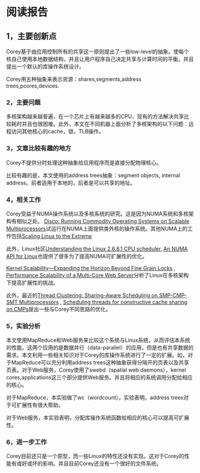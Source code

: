 # 阅读报告

## 1，主要创新点

Corey基于由应用控制所有的共享这一原则提出了一些low-level的抽象。使每个核自己使用本地数据结构，并且让用户程序自己决定共享与计算时间的平衡。并且提出一个默认的库操作系统设计。

Corey用五种抽象来表示资源：shares,segments,address trees,pcores,devices.

### 2，主要问题

多核架构越来越普遍，在一个芯片上有越来越多的CPU，现有的方法解决共享比较耗时并且也很困难。此外，本文在不同机器上面分析了多核架构的以下问题：远程访问其他核心的cache，锁，TLB操作。

### 3，文章比较有趣的地方

Corey不提供分时处理这种抽象给应用程序而是直接分配物理核心。

比较有趣的是，本文使用的address trees抽象：segment objects, internal address。前者适用于本地的，后者是可以共享的地址。

### 4，相关工作

Corey受益于NUMA操作系统以及多核系统的研究。这是因为NUMA系统和多核架构有相似之处。 [Disco: Running Commodity Operating Systems on Scalable Multiprocessors](http://delivery.acm.org/10.1145/270000/265930/p412-bugnion.pdf?ip=166.111.70.33&id=265930&acc=ACTIVE%20SERVICE&key=BF85BBA5741FDC6E%2E587F3204F5B62A59%2E4D4702B0C3E38B35%2E4D4702B0C3E38B35&CFID=921514226&CFTOKEN=42177603&__acm__=1491653068_6e6ba123490f1b0ddcb4b2518032f0c7)试运行在NUMA上面提供类外核的操作系统。其他NUMA上的工作包括[Scaling Linux to the Extreme](https://www.kernel.org/doc/ols/2004/ols2004v1-pages-133-148.pdf)

此外，Linux社区[Understanding the Linux 2.6.8.1 CPU scheduler](http://josh.trancesoftware.com/linux/), [An NUMA API for Linux](http://www.firstfloor.org/~andi/numa.html)也提供了很多为了提高NUMA可扩展性的优化。

[Kernel Scalability—Expanding the Horizon Beyond Fine Grain Locks](http://edgyu.excess.org/ols/2007/Corey%20D%20Gough%20-%20Kernel%20Scalability---Expanding%20the%20Horizon%20Beyond%20Fine%20Grain%20Locks.pdf) , [Performance Scalability of a Multi-Core Web Server](http://www.cse.wustl.edu/ANCS/2007/papers/p57.pdf)分析了Linux在多核架构下提高扩展性的挑战。

此外，最近的[Thread Clustering: Sharing-Aware Scheduling on SMP-CMP-SMT Multiprocessors](http://delivery.acm.org/10.1145/1280000/1273004/p47-tam.pdf?ip=166.111.70.33&id=1273004&acc=ACTIVE%20SERVICE&key=BF85BBA5741FDC6E%2E587F3204F5B62A59%2E4D4702B0C3E38B35%2E4D4702B0C3E38B35&CFID=921514226&CFTOKEN=42177603&__acm__=1491653948_e04e8bfdb1bc520171d829e5f29ed8b1) , [Scheduling threads for constructive cache sharing on CMPs](http://www.ece.northwestern.edu/~hardav/papers/2007_CMPScheduling_SPAA.pdf)提出一些与Corey不同思路的优化。

### 5，实验分析

本文使用MapReduce和Web服务来比较这个系统与Linux系统，从而评估本系统的性能。这两个应用的是数据并行（data-parallel）的应用，但是也有共享数据的需求。本文利用一些相关知识对于Corey的库操作系统进行了一定的扩展。如，对于MapReduce可以充分利用address trees这种抽象获得分隔开的页表以及共享页表。对于Web服务，Corey使用了swebd（spatial web daemons），kernel cores,applications这三个部分提供Web服务。并且将相应的系统调用分配给相应的核心。

对于MapReduce，本实验做了wc（wordcount），实验表明，address trees对于可扩展性有很大帮助。

对于Web服务，本实验表明，分配库操作系统函数给相应的核心可以提高可扩展性。

### 6，进一步工作

Corey目前还只是一个原型，而一些Linux的特性还没有实现。这对于Corey的性能有或好或坏的影响。并且目前Corey还没有一个很好的文件系统。